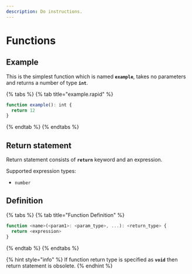 ```yaml
---
description: Do instructions.
---
```


# Functions

## Example

This is the simplest function which is named **`example`**, takes no parameters and returns a number of type **`int`**.

{% tabs %}
{% tab title="example.rapid" %}
```javascript
function example(): int {
  return 12
}
```
{% endtab %}
{% endtabs %}

## Return statement

Return statement consists of **`return`** keyword and an expression.

Supported expression types:

* `number`

## Definition

{% tabs %}
{% tab title="Function Definition" %}
```javascript
function <name>(<param1>: <param_type>, ...): <return_type> {
  return <expression>
}
```
{% endtab %}
{% endtabs %}

{% hint style="info" %}
If function return type is specified as **`void`** then return statement is obsolete.
{% endhint %}

